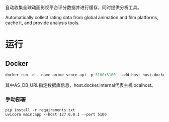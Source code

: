 自动收集全球动画影视平台评分数据并进行缓存，同时提供分析工具。

Automatically collect rating data from global animation and film platforms, cache it, and provide analysis tools.

# 运行

## Docker

```python
docker run -d --name anime-score-api -p 5100:5100 --add-host host.docker.internal:host-gateway -e AS_DB_URL=mysql://root:123456@host.docker.internal:3306/anime-score stellatezero/anime-score-api
```

其中AS_DB_URL指定数据库信息，host.docker.internal代表主机localhost。

### 手动部署

```shell
pip install -r requirements.txt
uvicorn main:app --host 127.0.0.1 --port 5100
```

